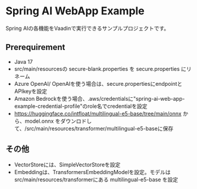 # Spring AI WebApp Example

Spring AIの各機能をVaadinで実行できるサンプルプロジェクトです。

## Prerequirement

- Java 17
- src/main/resourcesの secure-blank.properties を secure.properties にリネーム
- Azure OpenAI/ OpenAIを使う場合は、secure.propertiesにendpointとAPIkeyを設定
- Amazon Bedrockを使う場合、.aws/credentialsに"spring-ai-web-app-example-credential-profile"のrole名でcredentialを設定
- https://huggingface.co/intfloat/multilingual-e5-base/tree/main/onnx から、model.onnx をダウンロドして、/src/main/resources/transformer/multilingual-e5-baseに保存

## その他

- VectorStoreには、SimpleVectorStoreを設定
- Embeddingは、TransformersEmbeddingModelを設定。モデルはsrc/main/resources/transformerにある multilingual-e5-base を設定